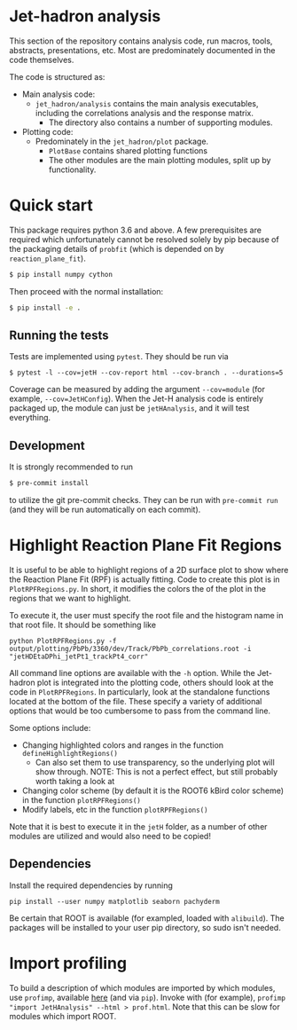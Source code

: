 # Jet-hadron analysis

This section of the repository contains analysis code, run macros, tools, abstracts, presentations, etc. Most
are predominately documented in the code themselves.

The code is structured as:

- Main analysis code:
    - `jet_hadron/analysis` contains the main analysis executables, including the correlations analysis and
      the response matrix.
        - The directory also contains a number of supporting modules.
- Plotting code:
    - Predominately in the `jet_hadron/plot` package.
        - `PlotBase` contains shared plotting functions
        - The other modules are the main plotting modules, split up by functionality.

# Quick start

This package requires python 3.6 and above. A few prerequisites are required which unfortunately cannot be
resolved solely by pip because of the packaging details of `probfit` (which is depended on by
`reaction_plane_fit`).

```bash
$ pip install numpy cython
```

Then proceed with the normal installation:

```bash
$ pip install -e .
```

## Running the tests

Tests are implemented using `pytest`. They should be run via

```
$ pytest -l --cov=jetH --cov-report html --cov-branch . --durations=5
```

Coverage can be measured by adding the argument `--cov=module` (for example, `--cov=JetHConfig`). When the
Jet-H analysis code is entirely packaged up, the module can just be `jetHAnalysis`, and it will test
everything.

## Development

It is strongly recommended to run

```bash
$ pre-commit install
```

to utilize the git pre-commit checks. They can be run with `pre-commit run` (and they will be run
automatically on each commit).

# Highlight Reaction Plane Fit Regions

It is useful to be able to highlight regions of a 2D surface plot to show where the Reaction Plane Fit (RPF)
is actually fitting. Code to create this plot is in `PlotRPFRegions.py`. In short, it modifies the colors the
of the plot in the regions that we want to highlight.

To execute it, the user must specify the root file and the histogram name in that root file. It should be
something like

```
python PlotRPFRegions.py -f output/plotting/PbPb/3360/dev/Track/PbPb_correlations.root -i "jetHDEtaDPhi_jetPt1_trackPt4_corr"
```

All command line options are available with the `-h` option. While the Jet-hadron plot is integrated into the
plotting code, others should look at the code in `PlotRPFRegions`. In particularly, look at the standalone
functions located at the bottom of the file. These specify a variety of additional options that would be too
cumbersome to pass from the command line.

Some options include:

- Changing highlighted colors and ranges in the function `defineHighlightRegions()`
    - Can also set them to use transparency, so the underlying plot will show through. NOTE: This is not a
      perfect effect, but still probably worth taking a look at
- Changing color scheme (by default it is the ROOT6 kBird color scheme) in the function `plotRPFRegions()`
- Modify labels, etc in the function `plotRPFRegions()`

Note that it is best to execute it in the `jetH` folder, as a number of other modules are utilized and would
also need to be copied!

## Dependencies

Install the required dependencies by running

```
pip install --user numpy matplotlib seaborn pachyderm
```

Be certain that ROOT is available (for exampled, loaded with `alibuild`). The packages will be installed to
your user pip directory, so sudo isn't needed.

# Import profiling

To build a description of which modules are imported by which modules, use `profimp`, available
[here](https://github.com/boris-42/profimp) (and via `pip`). Invoke with (for example), `profimp "import
JetHAnalysis" --html > prof.html`. Note that this can be slow for modules which import ROOT.
